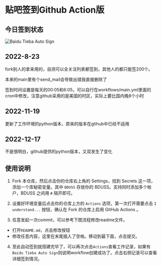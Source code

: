 # 贴吧签到Github Action版

## 今日签到状态

![Baidu Tieba Auto Sign](https://github.com/Ridiculer/TieBaSign_AllList_NoP/workflows/Baidu%20Tieba%20Auto%20Sign/badge.svg)

## 2022-8-23
fork别人的拿来用的，自测可以全关注列表都签到，其他人的都只能签200个。

本来的main里有个send_mail会导致出错我直接删除了

签到时间设置是每天的00:05和6:05，可以自行在workflows/main.yml里面的cron中修改，注意github采用的是美国的时区，实际上要比国内晚8个小时

## 2022-11-19
更新了工作环境的python版本，原来的版本在gtihub中已经不适用

## 2022-12-17
不是很明白，github提供的python版本，又双发生了变化


## 使用说明

1. Fork 本仓库，然后点击你的仓库右上角的 Settings，找到 Secrets 这一项，添加一个库秘密变量。其中 `BDUSS` 存放你的 BDUSS。支持同时添加多个帐户，BDUSS 之间用 `#` 隔开即可。

2. 设置好环境变量后点击你的仓库上方的 `Actions` 选项，第一次打开需要点击 `I understand...` 按钮，确认在 Fork 的仓库上启用 GitHub Actions 。

3. 任意发起一次commit，可以参考下图流程修改readme文件。

- 打开`README.md`，点击修改按钮
- 修改任意内容，这里在末尾插入了空格。移动到最下面，点击提交。

4. 至此自动签到就搭建完毕了，可以再次点击`Actions`查看工作记录，如果有`Baidu Tieba Auto Sign`则说明workflow创建成功了。点击右侧记录可以查看详细签到情况。

 


